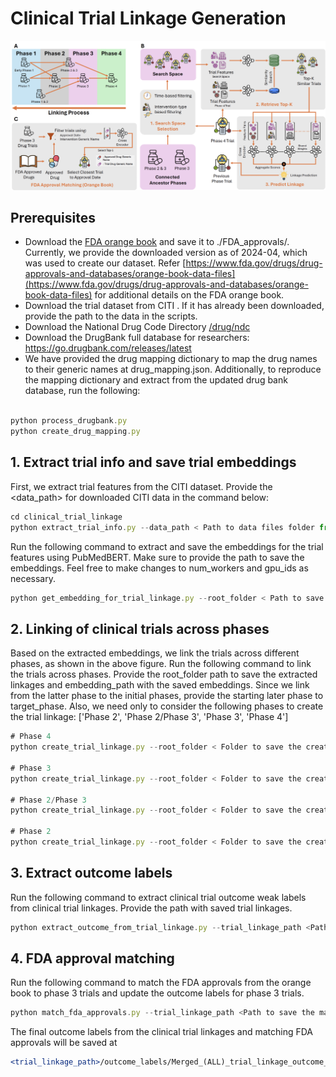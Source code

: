 # Clinical Trial Linkage Generation

![trial_linkage_algorithm.png](trial_linkage_algorithm.png)

## Prerequisites

- Download the [FDA orange book](https://www.fda.gov/media/76860/download?attachment) and save it to ./FDA_approvals/.  Currently, we provide the downloaded version as of 2024-04, which was used to create our dataset. Refer [https://www.fda.gov/drugs/drug-approvals-and-databases/orange-book-data-files](https://www.fda.gov/drugs/drug-approvals-and-databases/orange-book-data-files) for additional details on the FDA orange book.
- Download the trial dataset from CITI <path>. If it has already been downloaded, provide the path to the data in the scripts.
- Download the National Drug Code Directory [/drug/ndc](https://open.fda.gov/data/downloads/)
- Download the DrugBank full database for researchers: https://go.drugbank.com/releases/latest
- We have provided the drug mapping dictionary to map the drug names to their generic names at drug_mapping.json. Additionally, to reproduce the mapping dictionary and extract from the updated drug bank database, run the following:
```jsx

python process_drugbank.py
python create_drug_mapping.py
```

## 1. Extract trial info and save trial embeddings

First, we extract trial features from the CITI dataset. Provide the <data_path> for downloaded CITI data in the command below:

```jsx
cd clinical_trial_linkage
python extract_trial_info.py --data_path < Path to data files folder from CITI >
```

Run the following command to extract and save the embeddings for the trial features using PubMedBERT. Make sure to provide the path to save the embeddings. Feel free to make changes to num_workers and gpu_ids as necessary.

```jsx
python get_embedding_for_trial_linkage.py --root_folder < Path to save the embeddings > --num_workers 2 --gpu_ids 0,1
```

## 2. Linking of clinical trials across phases

Based on the extracted embeddings, we link the trials across different phases, as shown in the above figure. Run the following command to link the trials across phases. Provide the root_folder path to save the extracted linkages and embedding_path with the saved embeddings. Since we link from the latter phase to the initial phases, provide the starting later phase to target_phase. Also, we need only to consider the following phases to create the trial linkage: ['Phase 2', 'Phase 2/Phase 3', 'Phase 3', 'Phase 4']

```jsx
# Phase 4
python create_trial_linkage.py --root_folder < Folder to save the created linkages > --target_phase 'Phase 4' --embedding_path < Folder containing the embeddings saved for the trials > --num_workers 2 --gpu_ids 0,1

# Phase 3
python create_trial_linkage.py --root_folder < Folder to save the created linkages > --target_phase 'Phase 3' --embedding_path < Folder containing the embeddings saved for the trials > --num_workers 2 --gpu_ids 0,1

# Phase 2/Phase 3
python create_trial_linkage.py --root_folder < Folder to save the created linkages > --target_phase 'Phase 2/Phase 3' --embedding_path < Folder containing the embeddings saved for the trials > --num_workers 2 --gpu_ids 0,1

# Phase 2
python create_trial_linkage.py --root_folder < Folder to save the created linkages > --target_phase 'Phase 2' --embedding_path < Folder containing the embeddings saved for the trials > --num_workers 2 --gpu_ids 0,1
```

## 3. Extract outcome labels

Run the following command to extract clinical trial outcome weak labels from clinical trial linkages. Provide the path with saved trial linkages.

```jsx
python extract_outcome_from_trial_linkage.py --trial_linkage_path <Path to the trial linkage folder containing the JSON files of the trial linkage>
```

## 4. FDA approval matching

Run the following command to match the FDA approvals from the orange book to phase 3 trials and update the outcome labels for phase 3 trials.

```jsx
python match_fda_approvals.py --trial_linkage_path <Path to save the matched trials results (provide the path where the trial linkages results are saved)> 
```

The final outcome labels from the clinical trial linkages and matching FDA approvals will be saved at 

```jsx
<trial_linkage_path>/outcome_labels/Merged_(ALL)_trial_linkage_outcome_df.csv
```
